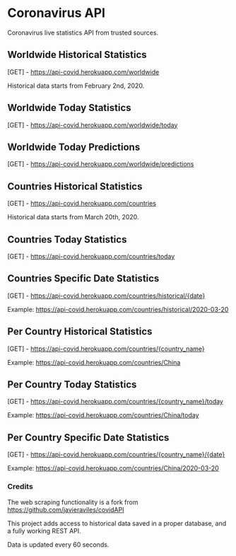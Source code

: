 # Coronavirus API
Coronavirus live statistics API from trusted sources.

## Worldwide Historical Statistics 
[GET] - https://api-covid.herokuapp.com/worldwide

Historical data starts from February 2nd, 2020.

## Worldwide Today Statistics 
[GET] - https://api-covid.herokuapp.com/worldwide/today

## Worldwide Today Predictions 
[GET] - https://api-covid.herokuapp.com/worldwide/predictions

## Countries Historical Statistics
[GET] - https://api-covid.herokuapp.com/countries

Historical data starts from March 20th, 2020.

## Countries Today Statistics
[GET] - https://api-covid.herokuapp.com/countries/today

## Countries Specific Date Statistics
[GET] - https://api-covid.herokuapp.com/countries/historical/{date}

Example: https://api-covid.herokuapp.com/countries/historical/2020-03-20

## Per Country Historical Statistics
[GET] - https://api-covid.herokuapp.com/countries/{country_name}

Example: https://api-covid.herokuapp.com/countries/China

## Per Country Today Statistics
[GET] - https://api-covid.herokuapp.com/countries/{country_name}/today

Example: https://api-covid.herokuapp.com/countries/China/today

## Per Country Specific Date Statistics
[GET] - https://api-covid.herokuapp.com/countries/{country_name}/{date}

Example: https://api-covid.herokuapp.com/countries/China/2020-03-20

### Credits
The web scraping functionality is a fork from https://github.com/javieraviles/covidAPI

This project adds access to historical data saved in a proper database, and a fully working REST API.

Data is updated every 60 seconds.
